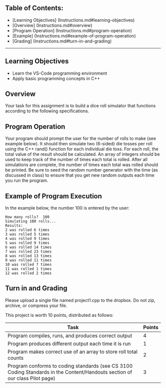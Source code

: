 ## Table of Contents:
* [Learning Objectives] (Instructions.md#learning-objectives)
* [Overview] (Instructions.md#overview)
* [Program Operation] (Instructions.md#program-operation)
* [Example] (Instructions.md#example-of-program-operation)
* [Grading] (Instructions.md#turn-in-and-grading)

---

## Learning Objectives
- Learn the VS-Code programming environment
- Apply basic programming concepts in C++

## Overview
Your task for this assignment is to build a dice roll simulator that functions according to the following specifications.

## Program Operation
Your program should prompt the user for the number of rolls to make (see example below). It should then simulate two (6-sided) die tosses per roll using the C++ rand() function for each individual die toss. For each roll, the total value of the result should be calculated. An array of integers should be used to keep track of the number of times each total is rolled. After all simulations are complete, the number of times each total was rolled should be printed. Be sure to seed the random number generator with the time (as discussed in class) to ensure that you get new random outputs each time you run the program.

## Example of Program Execution
In the example below, the number 100 is entered by the user:
```
How many rolls?  100
Simulating 100 rolls...
Results:
2 was rolled 6 times
3 was rolled 5 times
4 was rolled 9 times
5 was rolled 9 times
6 was rolled 14 times
7 was rolled 23 times
8 was rolled 13 times
9 was rolled 11 times
10 was rolled 7 times
11 was rolled 1 times
12 was rolled 2 times
```

## Turn in and Grading
Please upload a single file named project1.cpp to the dropbox. Do not zip, archive, or compress your file.

This project is worth 10 points, distributed as follows:

| Task                                                                                                                          | Points |
| ----------------------------------------------------------------------------------------------------------------------------- | ------ |
| Program compiles, runs, and produces correct output                                                                           | 4      |
| Program produces different output each time it is run                                                                         | 1      |
| Program makes correct use of an array to store roll total counts                                                              | 2      |
| Program conforms to coding standards (see CS 3100 Coding Standards in the Content/Handouts section of our class Pilot page)   | 3      |

